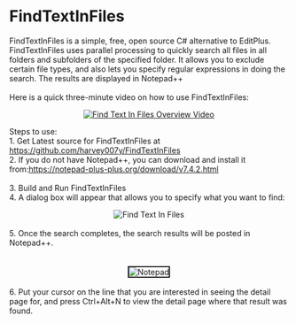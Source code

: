# FindTextInFiles
FindTextInFiles is a simple, free, open source C# alternative to EditPlus. FindTextInFiles uses parallel processing to
quickly search all files in all folders and subfolders of the specified folder. It allows you to exclude certain file
types, and also lets you specify regular expressions in doing the search. The results are displayed in Notepad++<br/><br/>
Here is a quick three-minute video on how to use FindTextInFiles:<br/>
<center>
<a href="https://youtu.be/k-0U9QUkGp0"  target="_blank"><img src="http://www.idealautomate.com/images/FindTextInFilesVideo.PNG" border="0" alt="Find Text In Files Overview Video" /></a>

</center>

  Steps to use:<br/>
      1. Get Latest source for FindTextInFiles at https://github.com/harvey007y/FindTextInFiles <br/>
      2. If you do not have Notepad++, you can download and install it from:https://notepad-plus-plus.org/download/v7.4.2.html<br/>      
      3. Build and Run FindTextInFiles<br/>
      4. A dialog box will appear that allows you to specify what you want to find:<br/>
      <center><img src="http://www.idealautomate.com/images/FindTextInFilesDialog.PNG" border="0"  alt="Find Text In Files" /></center><br/>
                         5. Once the search completes, the search results will be posted in Notepad++. <br/><br/>          
           <center><img src="http://www.idealautomate.com/images/NotepadPlusPlus.PNG" border="2" alt="Notepad" /></center><br/> 
           6. Put your cursor on the line that you are interested in seeing the detail page for, and press Ctrl+Alt+N to view the detail page where that result was found.  
     
